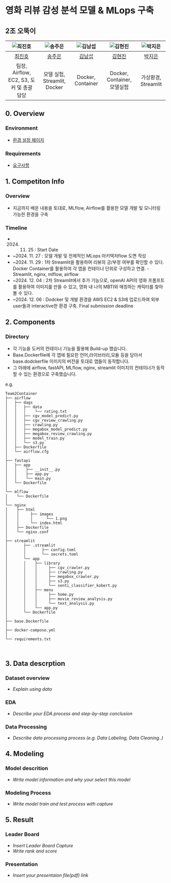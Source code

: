 # 영화 리뷰 감성 분석 모델 & MLops 구축
## 2조 오뚝이

| ![최진호](https://avatars.githubusercontent.com/u/40931237?s=88&v=4) | ![송주은](https://avatars.githubusercontent.com/u/182833254?s=88&v=4) | ![김남섭](https://avatars.githubusercontent.com/u/178737930?s=88&v=4) | ![김현진](https://avatars.githubusercontent.com/u/180828922?s=88&v=4) | ![박지은](https://avatars.githubusercontent.com/u/182731776?s=88&v=4) |
| :--------------------------------------------------------------: | :--------------------------------------------------------------: | :--------------------------------------------------------------: | :--------------------------------------------------------------: | :--------------------------------------------------------------: |
|            [최진호](https://github.com/lojino)             |            [송주은](https://github.com/jsonghcbiz)             |            [김남섭](https://github.com/PotatoKim1)             |            [김현진](https://github.com/jinibizsite)             |            [박지은](https://github.com/FULLMOOONBY)                |
|                            팀장, Airflow, EC2, S3, 도커 및 총괄 담당                             |                            모델 실험, Streamlit, Docker                             |                            Docker, Container                             |                            Docker, Container, 모델실험                             |                            가상환경, Streamlit                             |

## 0. Overview
### Environment
- [환경 설정 페이지](https://github.com/UpstageAILab5/upstageailab-ml-pjt-ml_p2/blob/main/Team2Container/README.txt)

### Requirements
- [요구사항](https://github.com/UpstageAILab5/upstageailab-ml-pjt-ml_p2/blob/main/Team2Container/requirements.txt)

## 1. Competiton Info

### Overview

- 지금까지 배운 내용을 토대로, MLflow, Airflow를 활용한 모델 개발 및 모니터링 가능한 환경을 구축

### Timeline

- 2024. 11. 25 : Start Date
- ~2024. 11. 27 : 모델 개발 및 전체적인 MLops 아키텍처flow 도면 작성
- ~2024. 11. 29 : 1차 Streamlit을 활용하여 리뷰의 긍/부정 여부를 확인할 수 있다. Docker Container를 활용하여 각 앱을 컨테이너 단위로 구성하고 연결. - Streamlit, nginx, mlflow, airflow
- ~2024. 12. 04 : 2차 Streamlit에서 추가 기능으로, openAI API의 영화 프롬프트를 활용하여 이미지를 만들 수 있고, 영화 내 나의 MBTI와 매칭하는 캐릭터를 찾아볼 수 있다.
- ~2024. 12. 06 : Dodcker 및 개발 환경을 AWS EC2 & S3에 업로드하여 외부 user들과 interactive한 환경 구축. Final submission deadline

## 2. Components

### Directory

- 각 기능을 도커의 컨테이너 기능을 활용해 Build-up 했습니다.
- Base.Dockerfile에 각 앱에 필요한 언어,라이브러리,모듈 등을 담아서 base.dodckerfile 이미지의 버전을 토대로 앱들이 동작합니다.
- 그 아래에 airflow, fastAPI, MLflow, nginx, streamlit 이미지의 컨테이너가 동작할 수 있는 환경으로 구축했습니다.

e.g.
```
Team2Container
├── airflow
│   ├── dags
│   │   ├── data
│   │   │    └── rating.txt
│   │   ├── cgv_model_predict.py
│   │   ├── cgv_review_crawling.py
│   │   ├── crawling.py
│   │   ├── megabox_model_predict.py
│   │   ├── megabox_review_crawling.py
│   │   ├── model_train.py
│   │   └── s3.py
│   ├── Dockerfile
│   └── airflow.cfg
│
├── fastapi
│   ├── app
│   │    ├── __init__.py
│   │    ├── app.py
│   │    └── main.py
│   └── Dockerfile
│
└── mlflow
│    └── Dockerfile
│
└── nginx
│    ├── html
│    │     ├── images
│    │     │      └── 1.png
│    │     └── index.html
│    ├── Dockerfile
│    └── nginx.conf
│       
├── streamlit
│       ├── .streamlit
│       │       ├── config.toml
│       │       └── secrets.toml
│       └── app
│       │    ├── library
│       │    │     ├── cgv_crawler.py
│       │    │     ├── crawling.py
│       │    │     ├── megabox_crawler.py
│       │    │     ├── s3.py
│       │    │     └── senti_classifier_kobert.py
│       │    ├── menu
│       │    │     ├── home.py
│       │    │     ├── movie_review_analysis.py
│       │    │     └── text_analysis.py
│       │    └── app.py
│       └── Dockerfile
│
├── base.Dockerfile
│       
├── docker-compose.yml
│       
└── requirements.txt



```

## 3. Data descrption

### Dataset overview

- _Explain using data_

### EDA

- _Describe your EDA process and step-by-step conclusion_

### Data Processing

- _Describe data processing process (e.g. Data Labeling, Data Cleaning..)_

## 4. Modeling

### Model descrition

- _Write model information and why your select this model_

### Modeling Process

- _Write model train and test process with capture_

## 5. Result

### Leader Board

- _Insert Leader Board Capture_
- _Write rank and score_

### Presentation

- _Insert your presentaion file(pdf) link_

